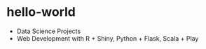 # hello-world

- Data Science Projects
- Web Development with R + Shiny, Python + Flask, Scala + Play
